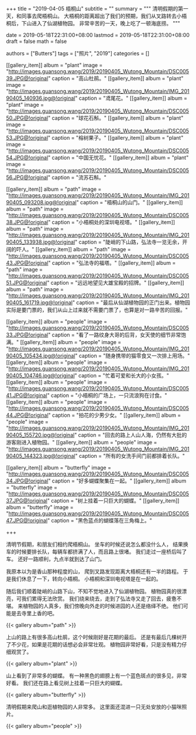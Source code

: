 +++
title = "2019-04-05 梧桐山"
subtitle = ""
summary = """
清明假期的第一天，和同事去爬梧桐山。
大梧桐的距离超出了我们的预期，我们从叉路转去小梧桐后，下山进入了仙湖植物园。
非常辛苦的一天，晚上吃了一顿海底捞。
"""

date = 2019-05-18T22:31:00+08:00
lastmod = 2019-05-18T22:31:00+08:00
draft = false
math = false

authors = ["Butters"]
tags = ["照片", "2019"]
categories = []

[[gallery_item]]
album = "plant"
image = "http://images.guansong.wang/2019/20190405_Wutong_Mountain/DSC00539.JPG@!original"
caption = "高山杜鹃。"
[[gallery_item]]
album = "plant"
image = "http://images.guansong.wang/2019/20190405_Wutong_Mountain/IMG_20190405_140936.jpg@!original"
caption = "鸢尾花。"
[[gallery_item]]
album = "plant"
image = "http://images.guansong.wang/2019/20190405_Wutong_Mountain/DSC00550.JPG@!original"
caption = "球花石斛。"
[[gallery_item]]
album = "plant"
image = "http://images.guansong.wang/2019/20190405_Wutong_Mountain/DSC00553.JPG@!original"
caption = "榕树果子。"
[[gallery_item]]
album = "plant"
image = "http://images.guansong.wang/2019/20190405_Wutong_Mountain/DSC00554.JPG@!original"
caption = "中国无忧花。"
[[gallery_item]]
album = "plant"
image = "http://images.guansong.wang/2019/20190405_Wutong_Mountain/DSC00556.JPG@!original"
caption = "流苏石斛。"

[[gallery_item]]
album = "path"
image = "http://images.guansong.wang/2019/20190405_Wutong_Mountain/IMG_20190405_093208.jpg@!original"
caption = "梧桐山的山门。"
[[gallery_item]]
album = "path"
image = "http://images.guansong.wang/2019/20190405_Wutong_Mountain/DSC00538.JPG@!original"
caption = "小梧桐处的深圳电视塔。"
[[gallery_item]]
album = "path"
image = "http://images.guansong.wang/2019/20190405_Wutong_Mountain/IMG_20190405_133938.jpg@!original"
caption = "陡峭的下山路，弘法寺一览无余，开阔的吓人。"
[[gallery_item]]
album = "path"
image = "http://images.guansong.wang/2019/20190405_Wutong_Mountain/DSC00543.JPG@!original"
caption = "弘法寺的福塔。"
[[gallery_item]]
album = "path"
image = "http://images.guansong.wang/2019/20190405_Wutong_Mountain/DSC00551.JPG@!original"
caption = "远远地望见大雄宝殿的招牌。"
[[gallery_item]]
album = "path"
image = "http://images.guansong.wang/2019/20190405_Wutong_Mountain/IMG_20190405_161719.jpg@!original"
caption = "最后从仙湖植物园的正门出来。植物园实际是要门票的，我们从山上过来就不需要门票了，也算是对一路辛苦的回报。"

[[gallery_item]]
album = "people"
image = "http://images.guansong.wang/2019/20190405_Wutong_Mountain/DSC00533.JPG@!original"
caption = "看了一路纹身大哥的后背，女天使的细节非常饱满。"
[[gallery_item]]
album = "people"
image = "http://images.guansong.wang/2019/20190405_Wutong_Mountain/IMG_20190405_105434.jpg@!original"
caption = "随身携带的猫零食又一次排上用场。"
[[gallery_item]]
album = "people"
image = "http://images.guansong.wang/2019/20190405_Wutong_Mountain/IMG_20190405_104746.jpg@!original"
caption = "忙着可爱和长大的小女孩。"
[[gallery_item]]
album = "people"
image = "http://images.guansong.wang/2019/20190405_Wutong_Mountain/DSC00541.JPG@!original"
caption = "小梧桐的广场上，一只流浪狗在讨食。"
[[gallery_item]]
album = "people"
image = "http://images.guansong.wang/2019/20190405_Wutong_Mountain/DSC00544.JPG@!original"
caption = "拍花的少男少女。"
[[gallery_item]]
album = "people"
image = "http://images.guansong.wang/2019/20190405_Wutong_Mountain/IMG_20190405_155720.jpg@!original"
caption = "回去的路上人山人海，仍然有大批的游客刚进入植物园。"
[[gallery_item]]
album = "people"
image = "http://images.guansong.wang/2019/20190405_Wutong_Mountain/IMG_20190405_144323.jpg@!original"
caption = "所有的女洗手间门前都排着长队。"

[[gallery_item]]
album = "butterfly"
image = "http://images.guansong.wang/2019/20190405_Wutong_Mountain/DSC00534.JPG@!original"
caption = "好多蝴蝶聚集在一起。"
[[gallery_item]]
album = "butterfly"
image = "http://images.guansong.wang/2019/20190405_Wutong_Mountain/DSC00537.JPG@!original"
caption = "树上挂着一只巨大的蝴蝶。"
[[gallery_item]]
album = "butterfly"
image = "http://images.guansong.wang/2019/20190405_Wutong_Mountain/DSC00547.JPG@!original"
caption = "黑色蓝点的蝴蝶落在三角梅上。"

+++

清明节假期，和朋友们相约爬梧桐山。
坐车的时候还说怎么都没什么人，
结果换车的时候要排长队，每辆车都挤满了人，而且路上很堵。
我们走过一座桥后叫了车。
还好一路顺利，九点半就到达了山门。

我原本以为是香山那种程度的山，
爬到叉路发现距离大梧桐还有一半的路程。
于是我们休息了一下，转向小梧桐。
小梧桐和深圳电视塔是在一起的。

随后我们顺着陡峭的山路下山，不知不觉地进入了仙湖植物园。
植物园真的很漂亮，可我们累得无法欣赏。
我们绕来绕去，走到了弘法寺又走了回去，疲惫不堪。
来植物园的人真多，我们傍晚向外走的时候进园的人还是络绎不绝。
他们可能是去寺里上香的吧。

{{< gallery album="path" >}}

上山的路上有很多高山杜鹃，这个时候刚好是花期的最后。
还是有最后几棵树开了不少花，如果是花期的话想必会非常壮观。
植物园非常好看，只是没有精力仔细观赏了。

{{< gallery album="plant" >}}

山上看到了非常多的蝴蝶。
有一种黑色的翅膀上有一个蓝色斑点的很多见，非常好看。
我们还在路上看见树上挂着一只巨大的蝴蝶。

{{< gallery album="butterfly" >}}

清明假期来爬山和逛植物园的人非常多。
这里面还混进一只无处安放的小猫咪照片。

{{< gallery album="people" >}}